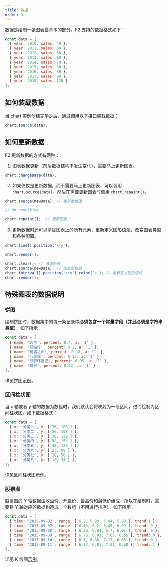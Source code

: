 ```yaml
---
title: 数据
order: 3
---
```


数据是绘制一张图表最基本的部分。F2 支持的数据格式如下：

```javascript
const data = [
  { year: 2010, sales: 40 },
  { year: 2011, sales: 30 },
  { year: 2012, sales: 50 },
  { year: 2013, sales: 60 },
  { year: 2014, sales: 70 },
  { year: 2015, sales: 80 },
  { year: 2016, sales: 80 },
  { year: 2017, sales: 90 },
  { year: 2018, sales: 120 }
];
```

## 如何装载数据

当 chart 实例创建完毕之后，通过调用以下接口装载数据：

```javascript
chart.source(data);
```

## 如何更新数据

F2 更新数据的方式有两种：

1. 图表数据更新（前后数据结构不发生变化），需要马上更新图表。


```javascript
chart.changeData(data);
```

2. 如果仅仅是更新数据，而不需要马上更新图表，可以调用 `chart.source(data)`，然后在需要更新图表时调用 `chart.repaint()`。


```javascript
chart.source(newData); // 更新数据源

// do something

chart.repaint();  // 更新图表！
```

3. 更新数据时还可以清除图表上的所有元素，重新定义图形语法，改变图表类型和各种配置。


```javascript
chart.line().position('x*y');

chart.render();

chart.clear(); // 清理所有
chart.source(newData); // 加载新数据
chart.interval().position('x*y').color('z'); // 重新定义图形语法
chart.render();
```

## 特殊图表的数据说明

### 饼图

绘制饼图时，数据集中的每一条记录中**必须包含一个常量字段（并且必须是字符串类型）**，如下所示：

```javascript
const data = [
  { name: '芳华', percent: 0.4, a: '1' },
  { name: '妖猫传', percent: 0.2, a: '1' },
  { name: '机器之血', percent: 0.18, a: '1' },
  { name: '心理罪', percent: 0.15, a: '1' },
  { name: '寻梦环游记', percent: 0.05, a: '1' },
  { name: '其他', percent: 0.02, a: '1' }
];
```

详见饼图[示例](/en/examples/pie/basic)。

### 区间柱状图

当 x 轴或者 y 轴的数据为数组时，我们默认会将映射为一段区间，进而绘制为区间柱状图。如下数据格式：

```javascript
const data = [
  { x: '分类一', y: [ 76, 100 ] },
  { x: '分类二', y: [ 56, 108 ] },
  { x: '分类三', y: [ 38, 129 ] },
  { x: '分类四', y: [ 58, 155 ] },
  { x: '分类五', y: [ 45, 120 ] },
  { x: '分类六', y: [ 23, 99 ] },
  { x: '分类七', y: [ 18, 56 ] },
  { x: '分类八', y: [ 18, 34 ] },
];
```

详见区间柱状图[示例](/en/examples/column/basic#ranged)。

### 股票图

股票图的 Y 轴数据由收盘价、开盘价、最高价和最低价组成，所以在绘制时，需要将 Y 轴对应的数据构造成一个数组（不用进行排序），如下所示：

```javascript
const data = [
  { time: '2015-09-02', range: [ 6.2, 5.99, 6.84, 5.98 ], trend:1 },
  { time: '2015-09-07', range: [ 6.19, 6.2, 6.45, 6.09 ], trend: 0 },
  { time: '2015-09-08', range: [ 6.26, 6.64, 6.7, 6.01 ], trend: 0 },
  { time: '2015-09-09', range: [ 6.76, 6.93, 7.03, 6.65 ], trend: 0 },
  { time: '2015-09-10', range: [ 6.7, 6.86, 7.17, 6.65 ], trend: 0 },
  { time: '2015-09-11', range: [ 6.87, 6.81, 7.01, 6.68 ], trend: 1 }
];
```

详见 K 线图[示例](/en/examples/candlestick/basic)。
